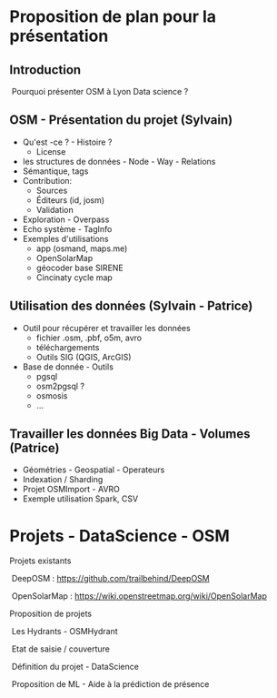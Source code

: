 # Proposition de plan pour la présentation

## Introduction

​	Pourquoi présenter OSM à Lyon Data science ?

## OSM - Présentation du projet (Sylvain)

- Qu'est -ce ? - Histoire ?
  - License
- les structures de données - Node - Way - Relations
- Sémantique, tags
- Contribution:
  - Sources
  - Éditeurs (id, josm)
  - Validation
- Exploration - Overpass
- Echo système - TagInfo
- Exemples d'utilisations
  - app (osmand, maps.me)
  - OpenSolarMap
  - géocoder base SIRENE
  - Cincinaty cycle map



## Utilisation des données (Sylvain - Patrice)

- Outil pour récupérer et travailler les données
  - fichier .osm, .pbf, o5m, avro
  - téléchargements
  - Outils SIG (QGIS, ArcGIS) 
- Base de donnée - Outils
  - pgsql
  - osm2pgsql ?
  - osmosis
  - ...



## Travailler les données Big Data - Volumes (Patrice)

- Géométries - Geospatial - Operateurs
- Indexation / Sharding
- Projet OSMImport - AVRO
- Exemple utilisation Spark, CSV



# Projets - DataScience - OSM

Projets existants

​	DeepOSM : https://github.com/trailbehind/DeepOSM

​	OpenSolarMap : https://wiki.openstreetmap.org/wiki/OpenSolarMap

Proposition de projets

​	Les Hydrants - OSMHydrant

​	Etat de saisie / couverture

​	Définition du projet - DataScience

​	Proposition de ML - Aide à la prédiction de présence
